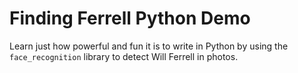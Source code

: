 # Finding Ferrell Python Demo

Learn just how powerful and fun it is to write in Python by using the `face_recognition` library to detect Will Ferrell in photos.